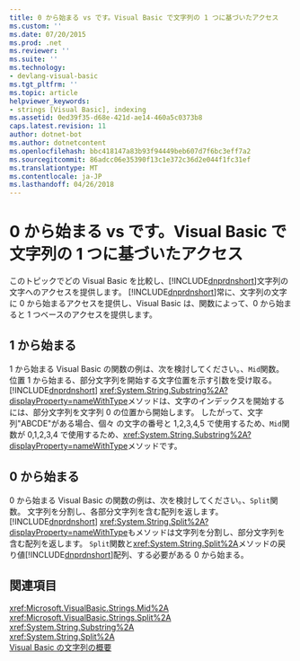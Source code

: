 ```yaml
---
title: 0 から始まる vs です。Visual Basic で文字列の 1 つに基づいたアクセス
ms.custom: ''
ms.date: 07/20/2015
ms.prod: .net
ms.reviewer: ''
ms.suite: ''
ms.technology:
- devlang-visual-basic
ms.tgt_pltfrm: ''
ms.topic: article
helpviewer_keywords:
- strings [Visual Basic], indexing
ms.assetid: 0ed39f35-d68e-421d-ae14-460a5c0373b8
caps.latest.revision: 11
author: dotnet-bot
ms.author: dotnetcontent
ms.openlocfilehash: bbc418147a83b93f94449beb607d7f6bc3eff7a2
ms.sourcegitcommit: 86adcc06e35390f13c1e372c36d2e044f1fc31ef
ms.translationtype: MT
ms.contentlocale: ja-JP
ms.lasthandoff: 04/26/2018
---
```

# <a name="zero-based-vs-one-based-string-access-in-visual-basic"></a>0 から始まる vs です。Visual Basic で文字列の 1 つに基づいたアクセス
このトピックでどの Visual Basic を比較し、[!INCLUDE[dnprdnshort](~/includes/dnprdnshort-md.md)]文字列の文字へのアクセスを提供します。 [!INCLUDE[dnprdnshort](~/includes/dnprdnshort-md.md)]常に、文字列の文字に 0 から始まるアクセスを提供し、Visual Basic は、関数によって、0 から始まると 1 つベースのアクセスを提供します。  
  
## <a name="one-based"></a>1 から始まる  
 1 から始まる Visual Basic の関数の例は、次を検討してください。、`Mid`関数。 位置 1 から始まる、部分文字列を開始する文字位置を示す引数を受け取る。 [!INCLUDE[dnprdnshort](~/includes/dnprdnshort-md.md)] <xref:System.String.Substring%2A?displayProperty=nameWithType>メソッドは、文字のインデックスを開始するには、部分文字列を文字列 0 の位置から開始します。 したがって、文字列"ABCDE"がある場合、個々 の文字の番号と 1,2,3,4,5 で使用するため、`Mid`関数が 0,1,2,3,4 で使用するため、<xref:System.String.Substring%2A?displayProperty=nameWithType>メソッドです。  
  
## <a name="zero-based"></a>0 から始まる  
 0 から始まる Visual Basic の関数の例は、次を検討してください。、`Split`関数。 文字列を分割し、各部分文字列を含む配列を返します。 [!INCLUDE[dnprdnshort](~/includes/dnprdnshort-md.md)] <xref:System.String.Split%2A?displayProperty=nameWithType>もメソッドは文字列を分割し、部分文字列を含む配列を返します。 `Split`関数と<xref:System.String.Split%2A>メソッドの戻り値[!INCLUDE[dnprdnshort](~/includes/dnprdnshort-md.md)]配列、する必要がある 0 から始まる。  
  
## <a name="see-also"></a>関連項目  
 <xref:Microsoft.VisualBasic.Strings.Mid%2A>  
 <xref:Microsoft.VisualBasic.Strings.Split%2A>  
 <xref:System.String.Substring%2A>  
 <xref:System.String.Split%2A>  
 [Visual Basic の文字列の概要](../../../../visual-basic/programming-guide/language-features/strings/introduction-to-strings.md)
